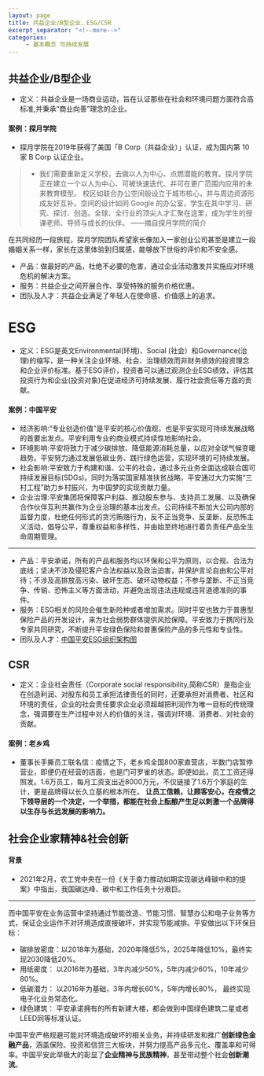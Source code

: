 ```yaml
---
layout: page
title: 共益企业/B型企业、ESG/CSR
excerpt_separator: "<!--more-->"
categories:
     - 基本概念 可持续发展
---
```


<!--more-->

## 共益企业/B型企业
* 定义：共益企业是一场商业运动，旨在认证那些在社会和环境问题方面符合高标准,并秉承“商业向善”理念的企业。

#### 案例：探月学院
* 探月学院在2019年获得了美国「B Corp（共益企业）」认证，成为国内第 10 家 B Corp 认证企业。
> * 我们需要重新定义学校，去做以人为中心、点燃潜能的教育。探月学院正在建立一个以人为中心、可被快速迭代、并可在更广范围内应用的未来教育模型。
> 校区如联合办公空间般设立于城市核心，并与周边资源形成友好互补。空间的设计如同 Google 的办公室，学生在其中学习、研究、探讨、创造。全球、全行业的顶尖人才汇聚在这里，成为学生的授课老师、导师与成长的伙伴。                            ——摘自探月学院的简介

在共同经历一段旅程，探月学院团队希望家长像加入一家创业公司甚至是建立一段婚姻关系一样，家长在这里体验到归属感，能够放下世俗的评价和不安全感。

* 产品：做最好的产品，杜绝不必要的危害，通过企业活动激发并实施应对环境危机的解决方案。
* 服务：共益企业之间开展合作、享受特殊的服务价格优惠。
* 团队及人才：共益企业满足了年轻人在使命感、价值感上的追求。



# ESG
* 定义：ESG是英文Environmental(环境)、Social (社会）和Governance(治理)的缩写，是一种关注企业环境、社会、治理绩效而非财务绩效的投资理念和企业评价标准。基于ESG评价，投资者可以通过观测企业ESG绩效，评估其投资行为和企业(投资对象)在促进经济可持续发展、履行社会责任等方面的贡献。



#### 案例：中国平安
* 经济影响:“专业创造价值”是平安的核心价值观，也是平安实现可持续发展战略的首要出发点。平安利用专业的商业模式持续性地影响社会。
* 环境影响:平安将致力于减少碳排放、降低能源消耗总量，以应对全球气候变暖趋势。平安努力通过发展低碳业务、践行绿色运营，实现环境的可持续发展。
* 社会影响:平安致力于构建和谐、公平的社会，通过多元业务全面达成联合国可持续发展目标(SDGs)。同时为落实国家精准扶贫战略，平安通过大力实施“三村工程”助力乡村振兴，为中国梦的实现贡献力量。
* 企业治理:平安集团将保障客户利益、推动股东参与、支持员工发展、以及确保合作伙伴互利共赢作为企业治理的基本出发点。公司持续不断加大公司内部的监督力度，杜绝任何形式的贪污贿赂行为，反不正当竞争、反垄断、反恐怖主义活动，倡导公平，尊重权益和多样性，并由始至终地进行着负责任产品全生命周期管理。


--------
* 产品：平安承诺，所有的产品和服务均以环保和公平为原则，以合规、合法为底线；坚决不涉及侵犯客户合法权益以及政治迫害，并保护言论自由和公平对待；不涉及高排放高污染、破坏生态、破坏动物权益；不参与垄断、不正当竞争、传销、恐怖主义等方面活动，并避免出现违法违规或违背道德准则的事件。
* 服务：ESG相关的风险会催生新险种或者增加需求。同时平安也致力于普惠型保险产品的开发设计，来为社会弱势群体提供风险保障。平安致力于携同行及专家共同研究，不断提升平安绿色保险和普惠保险产品的多元性和专业性。
* 团队及人才：[中国平安ESG组织架构图](https://gitee.com/ChowiLau/community-of-practice/raw/master/%E4%B8%AD%E5%9B%BD%E5%B9%B3%E5%AE%89ESG%E7%BB%84%E7%BB%87%E6%9E%B6%E6%9E%84.png)





## CSR
* 定义：企业社会责任（Corporate social responsibility,简称CSR）是指企业在创造利润、对股东和员工承担法律责任的同时，还要承担对消费者、社区和环境的责任，企业的社会责任要求企业必须超越把利润作为唯一目标的传统理念，强调要在生产过程中对人的价值的关注，强调对环境、消费者、对社会的贡献。

#### 案例：老乡鸡
* 董事长手撕员工联名信：疫情之下，老乡鸡全国800家直营店，半数门店暂停营业，即便仍在经营的店面，也是门可罗雀的状态。即便如此，员工工资还得照发。1.6万员工，每月工资支出近8000万元，不仅链接了1.6万个家庭的生计，更是品牌得以长久立基的根本所在。
**让员工信赖，让顾客安心，在疫情之下领导层的一个决定，一个举措，都能在社会上酝酿产生足以刺激一个品牌得以生存与长远发展的影响力。**

## 社会企业家精神&社会创新

#### 背景
* 2021年2月，农工党中央在一份《关于奋力推动如期实现碳达峰碳中和的提案》中指出，我国碳达峰、碳中和工作任务十分艰巨。
------------
而中国平安在业务运营中坚持通过节能改造、节能习惯、智慧办公和电子业务等方式，保证企业运作不对环境造成直接破坏，并实现节能减排。平安做出以下环保目标：

* 碳排放密度：以2018年为基础，2020年降低5%，2025年降低10%，最终实现2030降低20%。
* 用纸密度： 以2016年为基础，3年内减少50%，5年内减少60%，10年减少80%。
* 低碳潜力： 以2016年为基础，3年内增长60%，5年内增长80%， 最终实现电子化业务常态化。
* 绿色建筑： 平安承诺拥有的所有新建大楼，都会做到中国绿色建筑二星或者LEED同等标准认证。

中国平安严格规避可能对环境造成破坏的相关业务，并持续研发和推广**创新绿色金融产品**，涵盖保险、投资和信贷三大板块，并努力提高产品多元化、覆盖率和可得率。中国平安此举极大的彰显了**企业精神与民族精神**，甚至带动整个社会**创新潮流**。
